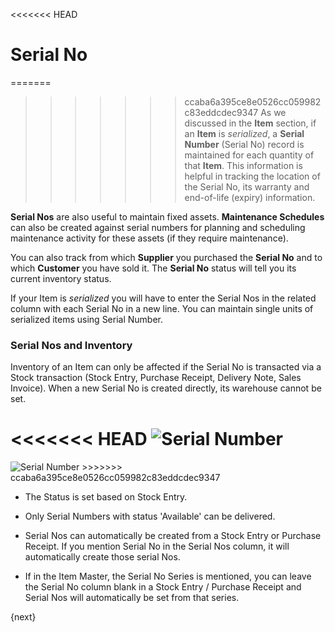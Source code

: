 <<<<<<< HEAD
# Serial No

=======
>>>>>>> ccaba6a395ce8e0526cc059982c83eddcdec9347
As we discussed in the **Item** section, if an **Item** is _serialized_, a
**Serial Number** (Serial No) record is maintained for each quantity of that
**Item**. This information is helpful in tracking the location of the Serial
No, its warranty and end-of-life (expiry) information.

**Serial Nos** are also useful to maintain fixed assets. **Maintenance Schedules** can also be created against serial numbers for planning and scheduling maintenance activity for these assets (if they require maintenance).

You can also track from which **Supplier** you purchased the **Serial No** and
to which **Customer** you have sold it. The **Serial No** status will tell you
its current inventory status.

If your Item is _serialized_ you will have to enter the Serial Nos in the
related column with each Serial No in a new line.
You can maintain single units of serialized items using Serial Number.

### Serial Nos and Inventory

Inventory of an Item can only be affected if the Serial No is transacted via a
Stock transaction (Stock Entry, Purchase Receipt, Delivery Note, Sales
Invoice). When a new Serial No is created directly, its warehouse cannot be
set.

<<<<<<< HEAD
<img class="screenshot" alt="Serial Number" src="/docs/assets/img/stock/serial-no.png">
=======
<img class="screenshot" alt="Serial Number" src="{{docs_base_url}}/assets/img/stock/serial-no.png">
>>>>>>> ccaba6a395ce8e0526cc059982c83eddcdec9347

* The Status is set based on Stock Entry.

* Only Serial Numbers with status 'Available' can be delivered.

* Serial Nos can automatically be created from a Stock Entry or Purchase Receipt. If you mention Serial No in the Serial Nos column, it will automatically create those serial Nos.

* If in the Item Master, the Serial No Series is mentioned, you can leave the Serial No column blank in a Stock Entry / Purchase Receipt and Serial Nos will automatically be set from that series.

{next}